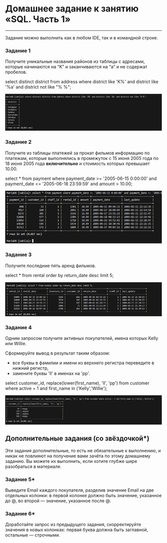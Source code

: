 # Домашнее задание к занятию «SQL. Часть 1»

---

Задание можно выполнить как в любом IDE, так и в командной строке.

### Задание 1

Получите уникальные названия районов из таблицы с адресами, которые начинаются на “K” и заканчиваются на “a” и не содержат пробелов.

select distinct district from address where district like 'K%' and district like '%a' and district not like "% %";

![alt text](https://github.com/Semergal/sdb-homeworks/blob/sdbsql-24/img/12-03/Screenshot_1.jpg)

### Задание 2

Получите из таблицы платежей за прокат фильмов информацию по платежам, которые выполнялись в промежуток с 15 июня 2005 года по 18 июня 2005 года **включительно** и стоимость которых превышает 10.00.

select * from payment where payment_date >= '2005-06-15 0:00:00' and payment_date <= '2005-06-18 23:59:59' and amount > 10.00;

![alt text](https://github.com/Semergal/sdb-homeworks/blob/sdbsql-24/img/12-03/Screenshot_2.jpg)

### Задание 3

Получите последние пять аренд фильмов.

select * from rental order by return_date desc limit 5;

![alt text](https://github.com/Semergal/sdb-homeworks/blob/sdbsql-24/img/12-03/Screenshot_3.jpg)

### Задание 4

Одним запросом получите активных покупателей, имена которых Kelly или Willie. 

Сформируйте вывод в результат таким образом:
- все буквы в фамилии и имени из верхнего регистра переведите в нижний регистр,
- замените буквы 'll' в именах на 'pp'.

select customer_id, replace(lower(first_name), 'll', 'pp') from customer where active = 1 and first_name in ('Kelly','Willie');

![alt text](https://github.com/Semergal/sdb-homeworks/blob/sdbsql-24/img/12-03/Screenshot_4.jpg)


## Дополнительные задания (со звёздочкой*)
Эти задания дополнительные, то есть не обязательные к выполнению, и никак не повлияют на получение вами зачёта по этому домашнему заданию. Вы можете их выполнить, если хотите глубже шире разобраться в материале.

### Задание 5*

Выведите Email каждого покупателя, разделив значение Email на две отдельных колонки: в первой колонке должно быть значение, указанное до @, во второй — значение, указанное после @.

### Задание 6*

Доработайте запрос из предыдущего задания, скорректируйте значения в новых колонках: первая буква должна быть заглавной, остальные — строчными.
